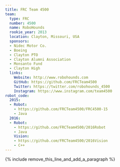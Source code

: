 ```yaml
---
title: FRC Team 4500
team:
  type: FRC
  number: 4500
  name: RoboHounds
  rookie_year: 2013
  location: Clayton, Missouri, USA
  sponsors:
  - Nidec Motor Co.
  - Boeing
  - Clayton PTO
  - Clayton Alumni Association
  - Monsanto Fund
  - Clayton High
  links:
    Website: http://www.robohounds.com
    GitHub: https://github.com/FRCTeam4500
    Twitter: https://twitter.com/robohounds_4500
    Instagram: https://www.instagram.com/team4500
robot_code:
  2015:
  - Robot:
    - https://github.com/FRCTeam4500/FRC4500-15
    - Java
  2016:
  - Robot:
    - https://github.com/FRCTeam4500/2016Robot
    - Java
    Vision:
    - https://github.com/FRCTeam4500/2016Vision
    - C++
---
```


{% include remove_this_line_and_add_a_paragraph %}